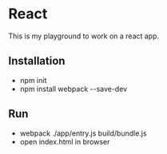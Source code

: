 # React
This is my playground to work on a react app.

## Installation
* npm init
* npm install webpack --save-dev

## Run
* webpack ./app/entry.js build/bundle.js
* open index.html in browser
